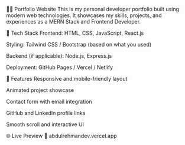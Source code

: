 🧑‍💻 Portfolio Website
This is my personal developer portfolio built using modern web technologies. It showcases my skills, projects, and experiences as a MERN Stack and Frontend Developer.

🔧 Tech Stack
Frontend: HTML, CSS, JavaScript, React.js

Styling: Tailwind CSS / Bootstrap (based on what you used)

Backend (if applicable): Node.js, Express.js

Deployment: GitHub Pages / Vercel / Netlify

🚀 Features
Responsive and mobile-friendly layout

Animated project showcase

Contact form with email integration

GitHub and LinkedIn profile links

Smooth scroll and interactive UI

🌐 Live Preview
🔗 abdulrehmandev.vercel.app
